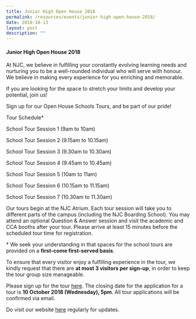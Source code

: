 ```yaml
---
title: Junior High Open House 2018
permalink: /resources/events/junior-high-open-house-2018/
date: 2018-10-13
layout: post
description: ""
---
```

#### Junior High Open House 2018

At NJC, we believe in fulfilling your constantly evolving learning needs and nurturing you to be a well-rounded individual who will serve with honour. We believe in making every experience for you enriching and memorable.

If you are looking for the space to stretch your limits and develop your potential, join us!

Sign up for our Open House Schools Tours, and be part of our pride!

Tour Schedule\*

School Tour Session 1 (9am to 10am)

School Tour Session 2 (9.15am to 10.15am)

School Tour Session 3 (9.30am to 10.30am)

School Tour Session 4 (9.45am to 10.45am)

School Tour Session 5 (10am to 11am)

School Tour Session 6 (10.15am to 11.15am)

School Tour Session 7 (10.30am to 11.30am)

Our tours begin at the NJC Atrium. Each tour session will take you to different parts of the campus (including the NJC Boarding School). You may attend an optional Question & Answer session and visit the academic and CCA booths after your tour. Please arrive at least 15 minutes before the scheduled tour time for registration.

\* We seek your understanding in that spaces for the school tours are provided on a **first-come first-served basis**.

To ensure that every visitor enjoy a fulfilling experience in the tour, we kindly request that there are **at most 3 visitors per sign-up**, in order to keep the tour group size manageable.

Please sign up for the tour [here](https://goo.gl/forms/fY1tAocmTsCnHaf13). The closing date for the application for a tour is **10 October 2018 (Wednesday), 5pm**. All tour applications will be confirmed via email.

Do visit our website [here](/) regularly for updates.